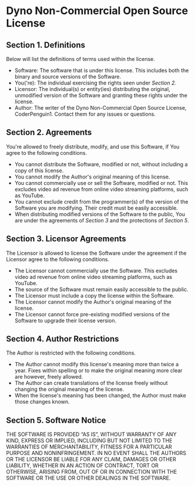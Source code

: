 # Dyno Non-Commercial Open Source License

## Section 1. Definitions
Below will list the definitions of terms used within the license.

* Software: The software that is under this license. This includes both the binary and source versions of the Software.
* You('re): The individual exercising the rights seen under *Section 2.*
* Licensor: The individual(s) or entity(ies) distributing the original, unmodified version of the Software and granting these rights under the license.
* Author: The writer of the Dyno Non-Commercial Open Source License, CoderPenguin1. Contact them for any issues or questions.

## Section 2. Agreements
You're allowed to freely distribute, modify, and use this Software, if You agree to the following conditions.

* You cannot distribute the Software, modified or not, without including a copy of this license.
* You cannot modify the Author's original meaning of this license.
* You cannot commercially use or sell the Software, modified or not. This excludes video ad revenue from online video streaming platforms, such as YouTube.
* You cannot exclude credit from the programmer(s) of the version of the Software you are modifying. Their credit must be easily accessible.
* When distributing modified versions of the Software to the public, You are under the agreements of *Section 3* and the protections of *Section 5*.

## Section 3. Licensor Agreements
The Licensor is allowed to license the Software under the agreement if the Licensor agree to the following conditions.

* The Licensor cannot commercially use the Software. This excludes video ad revenue from online video streaming platforms, such as YouTube.
* The source of the Software must remain easily accessible to the public.
* The Licensor must include a copy the license within the Software.
* The Licensor cannot modify the Author's original meaning of the license.
* The Licensor cannot force pre-existing modified versions of the Software to upgrade their license version.

## Section 4. Author Restrictions
The Author is restricted with the following conditions.

* The Author cannot modify this license's meaning more than twice a year. Fixes within spelling or to make the original meaning more clear are however, freely allowed.
* The Author can create translations of the license freely without changing the original meaning of the license.
* When the license's meaning has been changed, the Author must make those changes known.

## Section 5. Software Notice
THE SOFTWARE IS PROVIDED “AS IS”, WITHOUT WARRANTY OF ANY KIND, EXPRESS OR IMPLIED, INCLUDING BUT NOT LIMITED TO THE WARRANTIES OF MERCHANTABILITY, 
FITNESS FOR A PARTICULAR PURPOSE AND NONINFRINGEMENT. 
IN NO EVENT SHALL THE AUTHORS OR THE LICENSOR BE LIABLE FOR ANY CLAIM, DAMAGES OR OTHER LIABILITY, WHETHER IN AN ACTION OF CONTRACT, TORT OR 
OTHERWISE, ARISING FROM, OUT OF OR IN CONNECTION WITH THE SOFTWARE OR THE USE OR OTHER DEALINGS IN THE SOFTWARE.